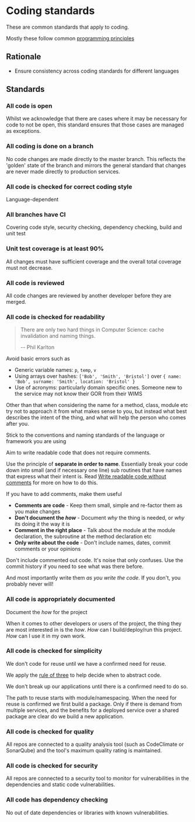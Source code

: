 # Coding standards

These are common standards that apply to coding.

Mostly these follow common [programming principles](https://en.wikipedia.org/wiki/Category:Programming_principles)

## Rationale

- Ensure consistency across coding standards for different languages

## Standards

### All code is open

Whilst we acknowledge that there are cases where it may be necessary for code to not be open, this standard ensures that those cases are managed as exceptions.

### All coding is done on a branch

No code changes are made directly to the master branch.
This reflects the 'golden' state of the branch and mirrors the general standard that changes are never made directly to production services.

### All code is checked for correct coding style

Language-dependent

### All branches have CI

Covering code style, security checking, dependency checking, build and unit test

### Unit test coverage is at least 90%

All changes must have sufficient coverage and the overall total coverage must not decrease.

### All code is reviewed

All code changes are reviewed by another developer before they are merged.

### All code is checked for readability

> There are only two hard things in Computer Science: cache invalidation and naming things.
>
> -- Phil Karlton

Avoid basic errors such as

- Generic variable names: `p`, `temp`, `v`
- Using arrays over hashes: `['Bob', 'Smith', 'Bristol']` over `{ name: 'Bob', surname: 'Smith', location: 'Bristol' }`
- Use of acronyms: particularly domain specific ones. Someone new to the service may not know their GOR from their WIMS

Other than that when considering the name for a method, class, module etc try not to approach it from what makes sense to you, but instead what best describes the intent of the thing, and what will help the person who comes after you.

Stick to the conventions and naming standards of the language or framework you are using

Aim to write readable code that does not require comments.

Use the principle of **separate in order to name**. Essentially break your code down into small (and if necessary one line) sub routines that have names that express what their intent is. Read [Write readable code without comments](http://www.wikihow.com/Write-Readable-Code-Without-Comments) for more on how to do this.

If you have to add comments, make them useful

- **Comments are code** - Keep them small, simple and re-factor them as you make changes
- **Don't document the _how_** - Document *why* the thing is needed, or *why* its doing it the way it is
- **Comment in the right place** - Talk about the module at the module declaration, the subroutine at the method declaration etc
- **Only write about the code** - Don't include names, dates, commit comments or your opinions

Don't include commented out code. It's noise that only confuses. Use the commit history if you need to see what was there before.

And most importantly write them *as you write the code*. If you don't, you probably never will!

### All code is appropriately documented

Document the *how* for the project

When it comes to other developers or users of the project, the thing they are most interested in is the *how*. *How* can I build/deploy/run this project. *How* can I use it in my own work.

### All code is checked for simplicity

We don't code for reuse until we have a confirmed need for reuse.

We apply the [rule of three](https://en.wikipedia.org/wiki/Rule_of_three_(computer_programming)) to help decide when to abstract code.

We don't break up our applications until there is a confirmed need to do so.

The path to reuse starts with module/namespacing. When the need for reuse is confirmed we first build a package. Only if there is demand from multiple services, and the benefits for a deployed service over a shared package are clear do we build a new application.

### All code is checked for quality

All repos are connected to a quality analysis tool (such as CodeClimate or SonarQube) and the tool's maximum quality rating is maintained.

### All code is checked for security

All repos are connected to a security tool to monitor for vulnerabilities in the dependencies and static code vulnerabilities.

### All code has dependency checking

No out of date dependencies or libraries with known vulnerabilities.
